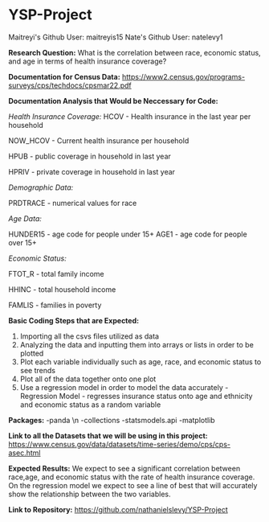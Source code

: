 # YSP-Project
Maitreyi's Github User: maitreyis15
Nate's Github User: natelevy1

**Research Question:** What is the correlation between race, economic status, and age in terms of health insurance coverage?



**Documentation for Census Data:** https://www2.census.gov/programs-surveys/cps/techdocs/cpsmar22.pdf

**Documentation Analysis that Would be Neccessary for Code:**

*Health Insurance Coverage:*
HCOV - Health insurance in the last year per household

NOW_HCOV - Current health insurance per household

HPUB - public coverage in household in last year

HPRIV - private coverage in household in last year

*Demographic Data:*

PRDTRACE - numerical values for race

*Age Data:*

HUNDER15 - age code for people under 15+
AGE1 - age code for people over 15+

*Economic Status:*

FTOT_R - total family income

HHINC - total household income

FAMLIS - families in poverty



**Basic Coding Steps that are Expected:**
1. Importing all the csvs files utilized as data
2. Analyzing the data and inputting them into arrays or lists in order to be plotted
3. Plot each variable individually such as age, race, and economic status to see trends
4. Plot all of the data together onto one plot
5. Use a regression model in order to model the data accurately
    -Regression Model - regresses insurance status onto age and ethnicity and economic status as a random variable


**Packages:**
-panda \n
-collections
-statsmodels.api
-matplotlib


**Link to all the Datasets that we will be using in this project:**
https://www.census.gov/data/datasets/time-series/demo/cps/cps-asec.html

**Expected Results:**
We expect to see a significant correlation between race,age, and economic status with the rate of health insurance coverage. On the regression model we expect to see a line of best that will accurately show the relationship between the two variables.

**Link to Repository:** https://github.com/nathanielslevy/YSP-Project
